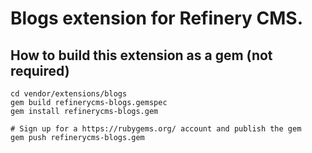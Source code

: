 # Blogs extension for Refinery CMS.

## How to build this extension as a gem (not required)

    cd vendor/extensions/blogs
    gem build refinerycms-blogs.gemspec
    gem install refinerycms-blogs.gem

    # Sign up for a https://rubygems.org/ account and publish the gem
    gem push refinerycms-blogs.gem
